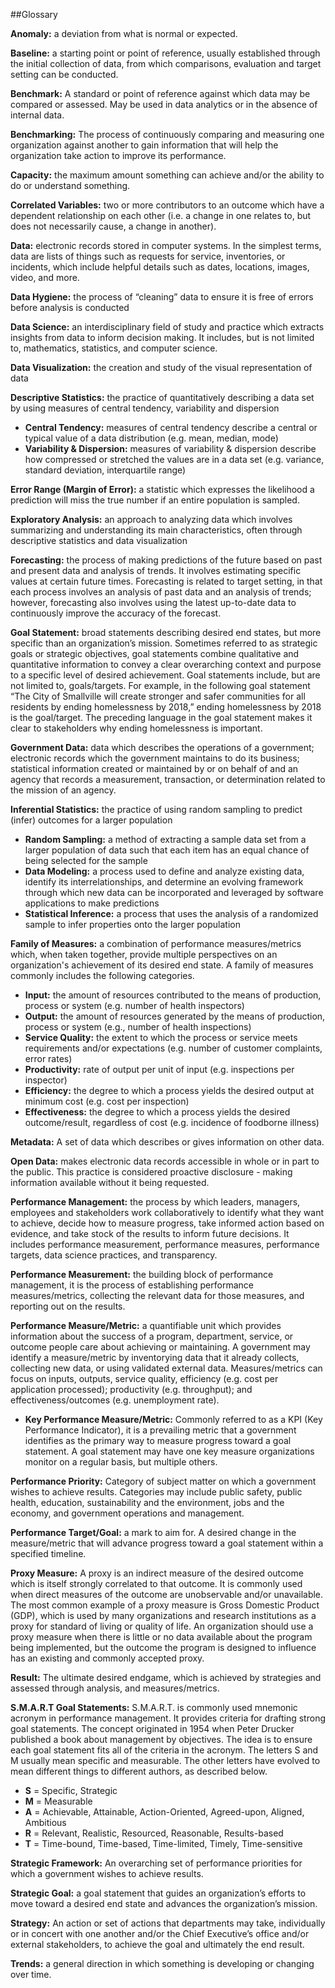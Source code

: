 ##Glossary

**Anomaly:** a deviation from what is normal or expected. 

**Baseline:** a starting point or point of reference, usually established through the initial collection of data, from which comparisons, evaluation and target setting can be conducted. 

**Benchmark:** A standard or point of reference against which data may be compared or assessed. May be used in data analytics or in the absence of internal data. 

**Benchmarking:** The process of continuously comparing and measuring one organization against another to gain information that will help the organization take action to improve its performance. 

**Capacity:** the maximum amount something can achieve and/or the ability to do or understand something. 

**Correlated Variables:** two or more contributors to an outcome which have a dependent relationship on each other (i.e. a change in one relates to, but does not necessarily cause, a change in another). 

**Data:** electronic records stored in computer systems. In the simplest terms, data are lists of things such as requests for service, inventories, or incidents, which include helpful details such as dates, locations, images, video, and more.

**Data Hygiene:** the process of “cleaning” data to ensure it is free of errors before analysis is conducted

**Data Science:** an interdisciplinary field of study and practice which extracts insights from data to inform decision making. It includes, but is not limited to, mathematics, statistics, and computer science. 

**Data Visualization:** the creation and study of the visual representation of data

**Descriptive Statistics:** the practice of quantitatively describing a data set by using measures of central tendency, variability and dispersion
  * **Central Tendency:** measures of central tendency describe a central or typical value of a data distribution (e.g. mean, median, mode)
  * **Variability & Dispersion:** measures of variability & dispersion describe how compressed or stretched the values are in a data set (e.g. variance, standard deviation, interquartile range) 

**Error Range (Margin of Error):** a statistic which expresses the likelihood a prediction will miss the true number if an entire population is sampled. 

**Exploratory Analysis:** an approach to analyzing data which involves summarizing and understanding its main characteristics, often through descriptive statistics and data visualization

**Forecasting:** the process of making predictions of the future based on past and present data and analysis of trends. It involves estimating specific values at certain future times. Forecasting is related to target setting, in that each process involves an analysis of past data and an analysis of trends; however, forecasting also involves using the latest up-to-date data to continuously improve the accuracy of the forecast. 

**Goal Statement:** broad statements describing desired end states, but more specific than an organization’s mission. Sometimes referred to as strategic goals or strategic objectives, goal statements combine qualitative and quantitative information to convey a clear overarching context and purpose to a specific level of desired achievement. Goal statements include, but are not limited to, goals/targets. For example, in the following goal statement “The City of Smallville will create stronger and safer communities for all residents by ending homelessness by 2018,” ending homelessness by 2018 is the goal/target. The preceding language in the goal statement makes it clear to stakeholders why ending homelessness is important. 

**Government Data:** data which describes the operations of a government; electronic records which the government maintains to do its business; statistical information created or maintained by or on behalf of and an agency that records a measurement, transaction, or determination related to the mission of an agency.

**Inferential Statistics:** the practice of using random sampling to predict (infer) outcomes for a larger population
  * **Random Sampling:** a method of extracting a sample data set from a larger population of data such that each item has an equal chance of being selected for the sample
  * **Data Modeling:** a process used to define and analyze existing data, identify its interrelationships, and determine an evolving framework through which new data can be incorporated and leveraged by software applications to make predictions
  * **Statistical Inference:** a process that uses the analysis of a randomized sample to infer properties onto the larger population 

**Family of Measures:** a combination of performance measures/metrics which, when taken together, provide multiple perspectives on an organization's achievement of its desired end state. A family of measures commonly includes the following categories.  
  * **Input:** the amount of resources contributed to the means of production, process or system (e.g. number of health inspectors)
  * **Output:** the amount of resources generated by the means of production, process or system (e.g., number of health inspections)
  * **Service Quality:** the extent to which the process or service meets requirements and/or expectations (e.g. number of customer complaints, error rates)
  * **Productivity:** rate of output per unit of input (e.g. inspections per inspector)
  * **Efficiency:** the degree to which a process yields the desired output at minimum cost (e.g. cost per inspection)
  * **Effectiveness:** the degree to which a process yields the desired outcome/result, regardless of cost (e.g. incidence of foodborne illness)

**Metadata:** A set of data which describes or gives information on other data.

**Open Data:** makes electronic data records accessible in whole or in part to the public. This practice is considered proactive disclosure - making information available without it being requested. 

**Performance Management:** the process by which leaders, managers, employees and stakeholders work collaboratively to identify what they want to achieve, decide how to measure progress, take informed action based on evidence, and take stock of the results to inform future decisions. It includes performance measurement, performance measures, performance targets, data science practices, and transparency. 

**Performance Measurement:** the building block of performance management, it is the process of establishing performance measures/metrics, collecting the relevant data for those measures, and reporting out on the results. 

**Performance Measure/Metric:** a quantifiable unit which provides information about the success of a program, department, service, or outcome people care about achieving or maintaining. A government may identify a measure/metric by inventorying data that it already collects, collecting new data, or using validated external data. Measures/metrics can focus on inputs, outputs, service quality, efficiency (e.g. cost per application processed); productivity (e.g. throughput); and effectiveness/outcomes (e.g. unemployment rate). 
  * **Key Performance Measure/Metric:** Commonly referred to as a KPI (Key Performance Indicator), it is a prevailing metric that a government identifies as the primary way to measure progress toward a goal statement. A goal statement may have one key measure organizations monitor on a regular basis, but multiple others. 

**Performance Priority:** Category of subject matter on which a government wishes to achieve results. Categories may include public safety, public health, education, sustainability and the environment, jobs and the economy, and government operations and management.

**Performance Target/Goal:** a mark to aim for. A desired change in the measure/metric that will advance progress toward a goal statement within a specified timeline. 

**Proxy Measure:** A proxy is an indirect measure of the desired outcome which is itself strongly correlated to that outcome. It is commonly used when direct measures of the outcome are unobservable and/or unavailable. The most common example of a proxy measure is Gross Domestic Product (GDP), which is used by many organizations and research institutions as a proxy for standard of living or quality of life. An organization should use a proxy measure when there is little or no data available about the program being implemented, but the outcome the program is designed to influence has an existing and commonly accepted proxy. 

**Result:** The ultimate desired endgame, which is achieved by strategies and assessed through analysis, and measures/metrics.

**S.M.A.R.T Goal Statements:**  S.M.A.R.T. is commonly used mnemonic acronym in performance management. It provides criteria for drafting strong goal statements. The concept originated in 1954 when Peter Drucker published a book about management by objectives. The idea is to ensure each goal statement fits all of the criteria in the acronym. The letters S and M usually mean specific and measurable. The other letters have evolved to mean different things to different authors, as described below. 
  * **S** = Specific, Strategic
  * **M** = Measurable
  * **A** = Achievable, Attainable, Action-Oriented, Agreed-upon, Aligned, Ambitious
  * **R** = Relevant, Realistic, Resourced, Reasonable, Results-based
  * **T** = Time-bound, Time-based, Time-limited, Timely, Time-sensitive

**Strategic Framework:** An overarching set of performance priorities for which a government wishes to achieve results.

**Strategic Goal:** a goal statement that guides an organization’s efforts to move toward a desired end state and advances the organization’s mission.

**Strategy:** An action or set of actions that departments may take, individually or in concert with one another and/or the Chief Executive’s office and/or external stakeholders, to achieve the goal and ultimately the end result.

**Trends:** a general direction in which something is developing or changing over time.

